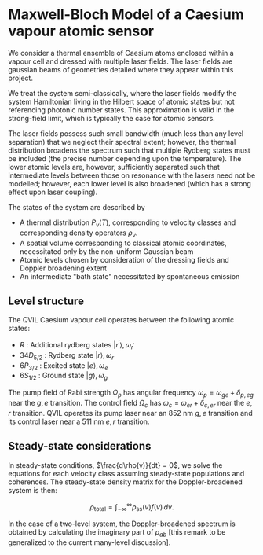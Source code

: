# Maxwell-Bloch Model of a Caesium vapour atomic sensor

We consider a thermal ensemble of Caesium atoms enclosed within a vapour cell and dressed with multiple laser fields. The laser fields are gaussian beams of geometries detailed where they appear within this project.

We treat the system semi-classically, where the laser fields modify the system Hamiltonian living in the Hilbert space of atomic states but not referencing photonic number states. This approximation is valid in the strong-field limit, which is typically the case for atomic sensors.

The laser fields possess such small bandwidth (much less than any level separation) that we neglect their spectral extent; however, the thermal distribution broadens the spectrum such that multiple Rydberg states must be included (the precise number depending upon the temperature). The lower atomic levels are, however, sufficiently separated such that intermediate levels between those on resonance with the lasers need not be modelled; however, each lower level is also broadened (which has a strong effect upon laser coupling).

The states of the system are described by
+ A thermal distribution $P_v(T)$, corresponding to velocity classes and corresponding density operators $\rho_v$.
+ A spatial volume corresponding to classical atomic coordinates, necessitated only by the non-uniform Gaussian beam
+ Atomic levels chosen by consideration of the dressing fields and Doppler broadening extent
+ An intermediate "bath state" necessitated by spontaneous emission

## Level structure

The QVIL Caesium vapour cell operates between the following atomic states:
+ $R$ : Additional rydberg states $|r^\prime\rangle, \omega_{r^\prime}$
+ $34D_{5/2}$ : Rydberg state $|r\rangle, \omega_r$
+ $6P_{3/2}$ : Excited state $|e\rangle, \omega_e$
+ $6S_{1/2}$ : Ground state $|g\rangle, \omega_g$

The pump field of Rabi strength $\Omega_p$ has angular frequency $\omega_p = \omega_{ge} + \delta_{p,eg}$ near the $g,e$ transition. The control field $\Omega_c$ has $\omega_c = \omega_{er} + \delta_{c,er}$ near the $e,r$ transition. QVIL operates its pump laser near an 852 nm $g,e$ transition and its control laser near a 511 nm $e,r$ transition.

## Steady-state considerations

In steady-state conditions, $\frac{d\rho(v)}{dt} = 0$, we solve the equations for each velocity class assuming steady-state populations and coherences. The steady-state density matrix for the Doppler-broadened system is then:

$$
\rho_{\text{total}} = \int_{-\infty}^{\infty} \rho_{\text{ss}}(v) f(v) \, dv.
$$

In the case of a two-level system, the Doppler-broadened spectrum is obtained by calculating the imaginary part of $\rho_{ab}$ [this remark to be generalized to the current many-level discussion].

